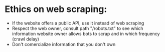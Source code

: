 # Ethics on web scraping:

- If the website offers a public API, use it instead of web scraping
- Respect the web owner, consult path "/robots.txt" to see which information website owner allows bots to scrap and in which frequency (crawl delay)
- Don't comercialize information that you don't own
